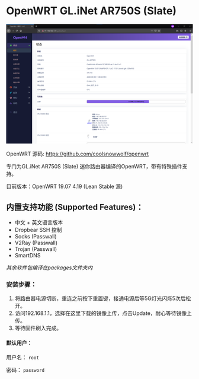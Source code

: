 # OpenWRT GL.iNet AR750S (Slate)

![Alt text](Screenshot.png)

OpenWRT 源码: https://github.com/coolsnowwolf/openwrt

专门为GL.iNet AR750S (Slate) 迷你路由器编译的OpenWRT，带有特殊插件支持。

目前版本：OpenWRT 19.07 4.19 (Lean Stable 源)

## 内置支持功能 (Supported Features)：

* 中文 + 英文语言版本
* Dropbear SSH 控制
* Socks (Passwall)
* V2Ray (Passwall)
* Trojan (Passwall)
* SmartDNS

*其余软件包编译在packages文件夹内*

### 安装步骤：

1. 将路由器电源切断，重连之前按下重置键，接通电源后等5G灯光闪烁5次后松开。
2. 访问192.168.1.1，选择在这里下载的镜像上传，点击Update，耐心等待镜像上传。
3. 等待固件刷入完成。

#### 默认用户：

用户名： `root`

密码： `password`

